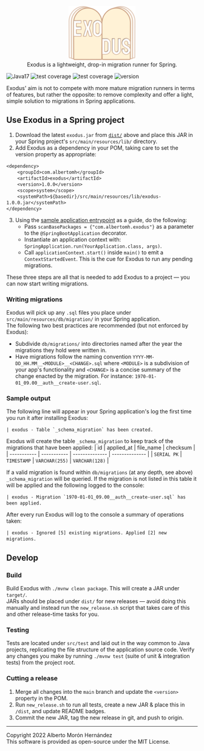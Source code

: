 <p align="center">
    <img src="docs/exodus.svg" alt="Exodus" height="142"/>
    <br>
    Exodus is a lightweight, drop-in migration runner for Spring.
</p>

<p>
    <img id="badge--java" src="https://img.shields.io/badge/Java-17%2B-b07219" alt="Java17" />
    <img id="badge--spring" src="https://img.shields.io/badge/Spring-5%2B-6db33f" alt="test coverage" />
    <img id="badge--tests" src="https://img.shields.io/badge/tests-100%25%20%E2%9C%94-brightgreen" alt="test coverage" />
    <img id="badge--version" src="https://img.shields.io/badge/version-1.0.0-white" alt="version" />
</p>

Exodus' aim is not to compete with more mature migration runners in terms of features, but rather the opposite: to remove complexity and offer a light, simple solution to migrations in Spring applications.


## Use Exodus in a Spring project
1. Download the latest `exodus.jar` from [`dist/`](dist) above and place this JAR in your Spring project's `src/main/resources/lib/` directory.
2. Add Exodus as a dependency in your POM, taking care to set the version property as appropriate:
```
<dependency>
    <groupId>com.albertomh</groupId>
    <artifactId>exodus</artifactId>
    <version>1.0.0</version>
    <scope>system</scope>
    <systemPath>${basedir}/src/main/resources/lib/exodus-1.0.0.jar</systemPath>
</dependency>
```
3. Using the [sample application entrypoint](docs/SampleApplicationEntrypoint.java) as a guide, do the following:
    - Pass `scanBasePackages = {"com.albertomh.exodus"}` as a parameter to the `@SpringBootApplication` decorator.
    - Instantiate an application context with: `SpringApplication.run(YourApplication.class, args)`.
    - Call `applicationContext.start()` inside `main()` to emit a `ContextStartedEvent`. This is the cue for Exodus to run any pending migrations.

These three steps are all that is needed to add Exodus to a project — you can now start writing migrations.


### Writing migrations
Exodus will pick up any `.sql` files you place under `src/main/resources/db/migration/` in your Spring application.  
The following two best practices are recommended (but not enforced by Exodus):
- Subdivide `db/migrations/` into directories named after the year the migrations they hold were written in.
- Have migrations follow the naming convention `YYYY-MM-DD_HH.MM__<MODULE>__<CHANGE>.sql` where `<MODULE>` is a subdivision of your app's functionality and `<CHANGE>` is a concise summary of the change enacted by the migration. For instance: `1970-01-01_09.00__auth__create-user.sql`.


### Sample output
The following line will appear in your Spring application's log the first time you run it after installing Exodus:
```
| exodus - Table `_schema_migration` has been created.
```
Exodus will create the table `_schema_migration` to keep track of the migrations that have been applied:
| id          | applied_at  | file_name      | checksum       |
| ----------- | ----------- | -------------- | -------------- | 
| `SERIAL PK` | `TIMESTAMP` | `VARCHAR(255)` | `VARCHAR(128)` |

If a valid migration is found within `db/migrations` (at any depth, see above) `_schema_migration` will be queried. If the migration is not listed in this table it will be applied and the following logged to the console:
```
| exodus - Migration `1970-01-01_09.00__auth__create-user.sql` has been applied.
```

After every run Exodus will log to the console a summary of operations taken: 
```
| exodus - Ignored [5] existing migrations. Applied [2] new migrations.
```


## Develop

### Build
Build Exodus with `./mvnw clean package`. This will create a JAR under `target/`.  
JARs should be placed under `dist/` for new releases — avoid doing this manually and instead run the `new_release.sh` script that takes care of this and other release-time tasks for you.


### Testing
Tests are located under `src/test` and laid out in the way common to Java projects, replicating the file structure of the application source code. 
Verify any changes you make by running `./mvnw test` (suite of unit & integration tests) from the project root.


### Cutting a release
1. Merge all changes into the `main` branch and update the `<version>` property in the POM.
2. Run `new_release.sh` to run all tests, create a new JAR & place this in `/dist`, and update README badges.
3. Commit the new JAR, tag the new release in git, and push to origin.


---

Copyright 2022 Alberto Morón Hernández  
This software is provided as open-source under the MIT License.
